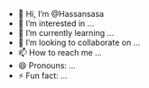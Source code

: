 - 👋 Hi, I’m @Hassansasa
- 👀 I’m interested in ...
- 🌱 I’m currently learning ...
- 💞️ I’m looking to collaborate on ...
- 📫 How to reach me ...
- 😄 Pronouns: ...
- ⚡ Fun fact: ...

<!---
Hassansasa/Hassansasa is a ✨ special ✨ repository because its `README.md` (this file) appears on your GitHub profile.
You can click the Preview link to take a look at your changes.
--->
